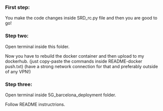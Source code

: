 ### First step:

You make the code changes inside SRD_rc.py file and then you are good to go!

### Step two:

Open terminal inside this folder.

Now you have to rebuild the docker container and then upload to my dockerhub.
(just copy-paste the commands inside README-docker push.txt)
(have a strong network connection for that and preferably outside of any VPN!)

### Step three:

Open terminal inside 5G_barcelona_deployment folder.

Follow README instructrions.
